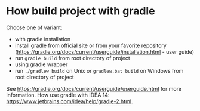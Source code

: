 # How build project with gradle

Choose one of variant:
* with gradle installation
 * install gradle from official site or from your favorite repository (https://gradle.org/docs/current/userguide/installation.html - user guide)
 * run `gradle build` from root directory of project
* using gradle wrapper
 * run `./gradlew build` on Unix or `gradlew.bat build` on Windows from root directory of project

See https://gradle.org/docs/current/userguide/userguide.html for more information.
How use gradle with IDEA 14: https://www.jetbrains.com/idea/help/gradle-2.html.
